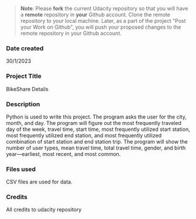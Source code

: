 >**Note**: Please **fork** the current Udacity repository so that you will have a **remote** repository in **your** Github account. Clone the remote repository to your local machine. Later, as a part of the project "Post your Work on Github", you will push your proposed changes to the remote repository in your Github account.

### Date created
30/1/2023

### Project Title
BikeShare Details

### Description
Python is used to write this project. The program asks the user for the city, month, and day. The program will figure out the most frequently traveled day of the week, travel time, start time, most frequently utilized start station, most frequently utilized end station, and most frequently utilized combination of start station and end station trip. The program will show the number of user types, mean travel time, total travel time, gender, and birth year—earliest, most recent, and most common.

### Files used
CSV files are used for data.

### Credits
All credits to udacity repository

